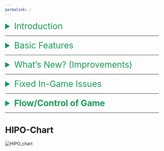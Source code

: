 ```yaml
---
permalink: /
---
```


<details>
  <summary style="color:#159957;font-size:2em;">Introduction</summary>
  <br>
  <p>This project is based on the famous traditional board game "Snake & Ladders".<br><br>It overcomes the barrier between classic board games and modern games by enhancing the GUI environment to provide better & friendly game play through giving multiplayer option to users to play with a secure account that intrigues the visual & audio effects. Hence, catering every need for unique gaming experience.</p>
</details>

---

<details>
  <summary style="color:#159957;font-size:2em;">Basic Features</summary>
  <br>
  <ul>
    <li>Multiplayer game to involve two players playing simultaneously.</li>
    <li>Interactive Main-menu giving various options.</li>
    <li>User-friendly Welcome screen.</li>
    <li>Dice can be used manually (keeping the essence of traditional board game).</li>
    <li>Load Game function to load previous unfinished game.</li>
    <li>Save Game function to continue the same game at another time.</li>
    <li>Tutorial for beginners to understand the flow and control of game.</li>
    <li>Authorized Access (password) for load game to provide privacy.</li>
    <li>Basic GUI implementation.</li>
    <li>Sound effects.</li>
    <li>Short-keys to provide fast reaction time for specific commands.</li>
  </ul>
</details>
 
---

<details>
  <summary style="color:#159957;font-size:2em;">What’s New? (Improvements)</summary>
  <br>
  <ul>
    <li>Three new & different Game Modes.<br>(i.e. Total: classic, modern, time knockdown, turn knockdown)</li>
    <li>Separate Dice-Menu with four different settings.<br>(i.e. auto/manual, single/double dice)</li>
    <li>Win-Menu will now show turns & positions of both players, along with total time taken in each match.</li>
    <li>To reduce the code size & improve efficiency for locating ‘Cursor-Pointer’ on board, a complex equation is used.</li>
    <li>Hidden Settings for Filing & some In-game functions.<br>(i.e. Delete Specific Slot, Erase All Data, Rename Files, ON/OFF Sounds)</li>
    <li>Flexible Menu for load game function, displaying all saved games along with their respective game modes. Also, you can select any saved Game in the Menu (without scrolling up/down) by simply typing the index number in a dialogue box.<br>(i.e. To enable the dialogue box, press Ctrl+w)</li>
    <li>Save Game Menu can now show the Available Slots.</li>
    <li>Calculated Time will now be displayed in Standard Format.</li>
  </ul>
</details>

---

<details>
  <summary style="color:#159957;font-size:2em;">Fixed In-Game Issues</summary>
  <br>
  <ul>
    <li>Restricted dice settings to encourage fair game-play with warning message & beep</li>
    <li>Restricted users from resuming/saving finished game</li>
    <li>Restricted users from resuming/saving at start-up of application</li>
    <li>Same user names, game names & previous saved game names will not be accepted</li>
    <li>Functions are cleared from stack after their complete execution</li>
    <li>Invalid inputs will no longer be accepted</li>
    <li>Load Game Menu will not open if its respective data files are not present</li>
    <li>Save Game Menu will not open if Available Slots are full</li>
  </ul>
</details>

---

<details>
  <summary style="color:#159957;font-size:2em;"><b>Flow/Control of Game</b></summary>
  <br>
  <img src="https://user-images.githubusercontent.com/66676402/88355997-dbc6c900-cd7f-11ea-89f4-51bfe29051db.png" />
</details>

---

# HIPO-Chart
![HIPO_chart](https://user-images.githubusercontent.com/66676402/88356008-e08b7d00-cd7f-11ea-9814-4d16efeb91f7.png)
